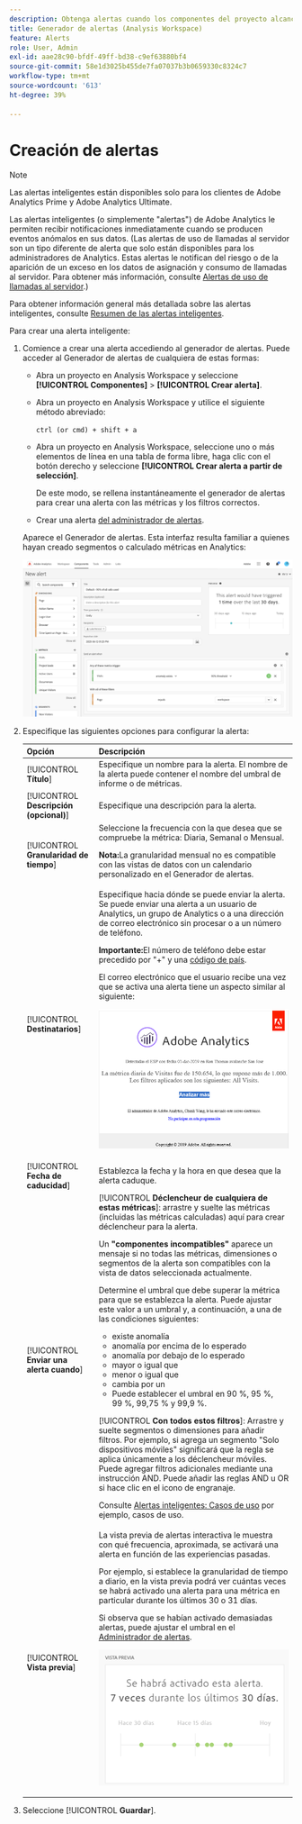 ```yaml
---
description: Obtenga alertas cuando los componentes del proyecto alcancen ciertos umbrales.
title: Generador de alertas (Analysis Workspace)
feature: Alerts
role: User, Admin
exl-id: aae28c90-bfdf-49ff-bd38-c9ef63880bf4
source-git-commit: 58e1d3025b455de7fa07037b3b0659330c8324c7
workflow-type: tm+mt
source-wordcount: '613'
ht-degree: 39%

---
```


# Creación de alertas

>[!NOTE]
>
>Las alertas inteligentes están disponibles solo para los clientes de Adobe Analytics Prime y Adobe Analytics Ultimate.

Las alertas inteligentes (o simplemente &quot;alertas&quot;) de Adobe Analytics le permiten recibir notificaciones inmediatamente cuando se producen eventos anómalos en sus datos. (Las alertas de uso de llamadas al servidor son un tipo diferente de alerta que solo están disponibles para los administradores de Analytics. Estas alertas le notifican del riesgo o de la aparición de un exceso en los datos de asignación y consumo de llamadas al servidor. Para obtener más información, consulte [Alertas de uso de llamadas al servidor](/help/admin/admin/c-server-call-usage/scu-alerts.md).)

Para obtener información general más detallada sobre las alertas inteligentes, consulte [Resumen de las alertas inteligentes](/help/analyze/analysis-workspace/c-intelligent-alerts/intellligent-alerts.md).

Para crear una alerta inteligente:

1. Comience a crear una alerta accediendo al generador de alertas. Puede acceder al Generador de alertas de cualquiera de estas formas:

   * Abra un proyecto en Analysis Workspace y seleccione **[!UICONTROL Componentes]** > **[!UICONTROL Crear alerta]**.
   * Abra un proyecto en Analysis Workspace y utilice el siguiente método abreviado:

     `ctrl (or cmd) + shift + a`
   * Abra un proyecto en Analysis Workspace, seleccione uno o más elementos de línea en una tabla de forma libre, haga clic con el botón derecho y seleccione **[!UICONTROL Crear alerta a partir de selección]**.

     De este modo, se rellena instantáneamente el generador de alertas para crear una alerta con las métricas y los filtros correctos.
   * Crear una alerta [del administrador de alertas](/help/analyze/analysis-workspace/c-intelligent-alerts/alert-manager.md#create-alerts).

   Aparece el Generador de alertas. Esta interfaz resulta familiar a quienes hayan creado segmentos o calculado métricas en Analytics:

   ![](assets/alert-builder.png)

1. Especifique las siguientes opciones para configurar la alerta:

   | Opción | Descripción |
   |---------|----------|
   | [!UICONTROL **Título**] | Especifique un nombre para la alerta. El nombre de la alerta puede contener el nombre del umbral de informe o de métricas. |
   | [!UICONTROL **Descripción (opcional)**] | Especifique una descripción para la alerta. |
   | [!UICONTROL **Granularidad de tiempo**] | Seleccione la frecuencia con la que desea que se compruebe la métrica: Diaria, Semanal o Mensual.<p><b>Nota:</b>La granularidad mensual no es compatible con las vistas de datos con un calendario personalizado en el Generador de alertas.<!--true?--></p> |
   | [!UICONTROL **Destinatarios**] | Especifique hacia dónde se puede enviar la alerta. Se puede enviar una alerta a un usuario de Analytics, un grupo de Analytics o a una dirección de correo electrónico sin procesar o a un número de teléfono.<p><b>Importante:</b>El número de teléfono debe estar precedido por &quot;+&quot; y una [código de país](https://countrycode.org/).</p><p>El correo electrónico que el usuario recibe una vez que se activa una alerta tiene un aspecto similar al siguiente:</p><p>![](assets/alerts-email.PNG)</p> |
   | [!UICONTROL **Fecha de caducidad**] | Establezca la fecha y la hora en que desea que la alerta caduque. |
   | [!UICONTROL **Enviar una alerta cuando**] | [!UICONTROL **Déclencheur de cualquiera de estas métricas**]: arrastre y suelte las métricas (incluidas las métricas calculadas) aquí para crear déclencheur para la alerta.<p>Un **&quot;componentes incompatibles&quot;** aparece un mensaje si no todas las métricas, dimensiones o segmentos de la alerta son compatibles con la vista de datos seleccionada actualmente.</p><p>Determine el umbral que debe superar la métrica para que se establezca la alerta. Puede ajustar este valor a un umbral y, a continuación, a una de las condiciones siguientes:</p><ul><li>existe anomalía</li><li>anomalía por encima de lo esperado</li><li>anomalía por debajo de lo esperado</li><li>mayor o igual que</li><li>menor o igual que</li><li>cambia por un</li><li>Puede establecer el umbral en 90 %, 95 %, 99 %, 99,75 % y 99,9 %.</li></ul><p>[!UICONTROL **Con todos estos filtros**]: Arrastre y suelte segmentos o dimensiones para añadir filtros. Por ejemplo, si agrega un segmento &quot;Solo dispositivos móviles&quot; significará que la regla se aplica únicamente a los déclencheur móviles. Puede agregar filtros adicionales mediante una instrucción AND. Puede añadir las reglas AND u OR si hace clic en el icono de engranaje.</p><p>Consulte [Alertas inteligentes: Casos de uso](/help/analyze/analysis-workspace/c-intelligent-alerts/alerts-use-cases.md) por ejemplo, casos de uso.</p> |
   | [!UICONTROL **Vista previa**] | La vista previa de alertas interactiva le muestra con qué frecuencia, aproximada, se activará una alerta en función de las experiencias pasadas.<p>Por ejemplo, si establece la granularidad de tiempo a diario, en la vista previa podrá ver cuántas veces se habrá activado una alerta para una métrica en particular durante los últimos 30 o 31 días.</p><p>Si observa que se habían activado demasiadas alertas, puede ajustar el umbral en el [Administrador de alertas](/help/analyze/analysis-workspace/c-intelligent-alerts/alert-manager.md).</p><p>![](assets/alert_preview.png)</p> |

1. Seleccione [!UICONTROL **Guardar**].
